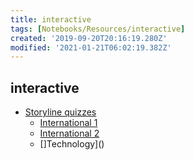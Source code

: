 ```yaml
---
title: interactive
tags: [Notebooks/Resources/interactive]
created: '2019-09-20T20:16:19.280Z'
modified: '2021-01-21T06:02:19.382Z'
---
```


## interactive






- [Storyline quizzes](https://storylinegame.com/quizzes/)
	- [International 1](https://play.storylinegame.com/play?quiz=International%201)
	- [International 2](https://play.storylinegame.com/play?quiz=International%202)
  - []Technology]()
